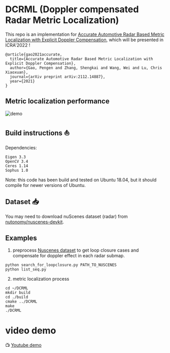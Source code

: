 # DCRML (Doppler compensated Radar Metric Localization)
 This repo is an implementation for [Accurate Automotive Radar Based Metric Localization with Explicit Doppler Compensation](https://arxiv.org/abs/2112.14887), which will be presented in ICRA'2022 !
```
@article{gao2021accurate,
  title={Accurate Automotive Radar Based Metric Localization with Explicit Doppler Compensation},
  author={Gao, Pengen and Zhang, Shengkai and Wang, Wei and Lu, Chris Xiaoxuan},
  journal={arXiv preprint arXiv:2112.14887},
  year={2021}
}
```
## Metric localization performance
![demo](demo.gif)


## Build instructions :boat:
Dependencies:
```
Eigen 3.3
OpenCV 3.4
Ceres 1.14
Sophus 1.0
```
Note: this code has been build and tested on Ubuntu 18.04, but it should compile for newer versions of Ubuntu.

## Dataset 📥
You may need to download nuScenes dataset (radar) from [nutonomy/nuscenes-devkit](https://github.com/nutonomy/nuscenes-devkit).

## Examples

1. preprocess [Nuscenes dataset](https://www.nuscenes.org/) to get loop closure cases and compensate for doppler effect in each radar submap.
```
python search_for_loopclosure.py PATH_TO_NUSCENES
python list_seq.py
```
2. metric localization process
```
cd ~/DCRML
mkdir build
cd ./build
cmake ../DCRML
make
./DCRML
```

# video demo
📺 [Youtube demo](https://www.youtube.com/watch?v=DUsr0B203ZQ)
